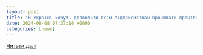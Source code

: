 ```yaml
---
layout: post
title: "В Україні хочуть дозволити всім підприємствам бронювати працівників — Радіо ТРЕК"
date: 2024-08-08 07:37:14 +0000
categories: [news]
---
```


[Читати далі](https://radiotrek.rv.ua/news/v-ukrayini-hochut-dozvoliti-vsim-pidpriiemstvam-bronyuvati-pracivnikiv_330269.html)
